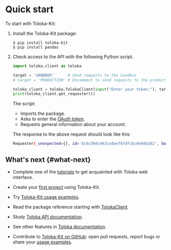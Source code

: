 # Quick start

To start with Toloka-Kit:

1. Install the Toloka-Kit package:

    ```shell
    $ pip install toloka-kit
    $ pip install pandas
    ```

1. Check access to the API with the following Python script.

    ```python
    import toloka.client as toloka

    target = 'SANDBOX'      # Send requests to the Sandbox
    # target = 'PRODUCTION' # Uncomment to send requests to the production version

    toloka_client = toloka.TolokaClient(input("Enter your token:"), target)
    print(toloka_client.get_requester())
    ```

    The script:

    - Imports the package.
    - Asks to enter the [OAuth token](./registration.md#oauth-token).
    - Requests general information about your account.

    The response to the above request should look like this:

    ```bash
    Requester(_unexpected={}, id='6c6c50dce62ca4aef87dfcbc6e9de162', balance=Decimal('1.0000'), public_name={'EN': 'John Smith'}, company=None)
    ```

## What's next {#what-next}

- Complete one of the [tutorials](../guide/concepts/usecases.md) to get acquainted with Toloka web interface.

- Create your [first project](./recipes/learn-basics.md) using Toloka-Kit.

- Try [Toloka-Kit usage examples](./recipes/use-cases.md).

- Read the package reference starting with [TolokaClient](reference/toloka.client.TolokaClient.md).

- Study [Toloka API documentation](../api/index.md).

- See other features in [Toloka documentation](../guide/concepts/overview.md).

- Contribute to [Toloka-Kit on GitHub](https://github.com/Toloka/toloka-kit): open pull requests, report bugs or share your [usage examples](https://github.com/Toloka/toloka-kit/tree/main/examples#need-more-examples).
